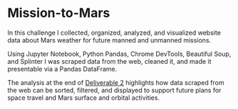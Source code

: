# Mission-to-Mars
In this challenge I collected, organized, analyzed, and visualized website data about Mars weather for future manned and unmanned missions. 

Using Jupyter Notebook, Python Pandas, Chrome DevTools, Beautiful Soup, and Splinter I was scraped data from the web, cleaned it, and made it presentable via a Pandas DataFrame. 

The analysis at the end of [Deliverable 2](part_2_mars_weather.ipynb) highlights how data scraped from the web can be sorted, filtered, and displayed to support future plans for space travel and Mars surface and orbital activities.

